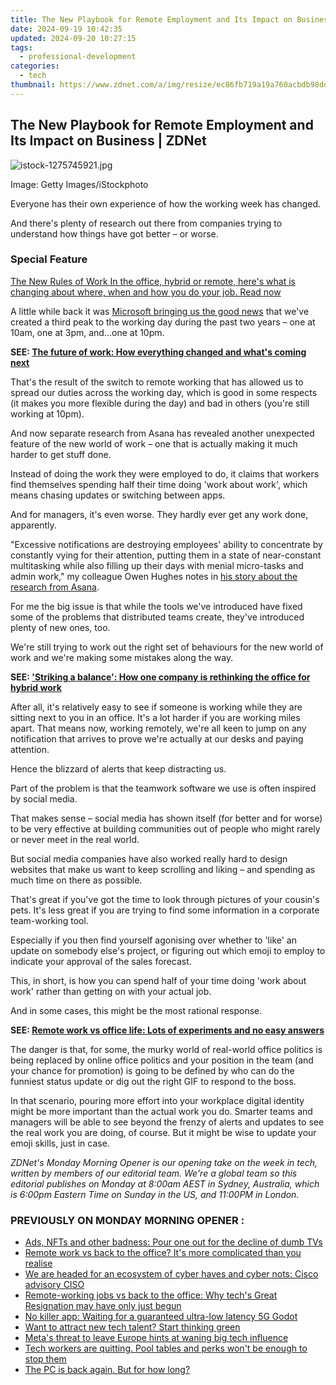 ```yaml
---
title: The New Playbook for Remote Employment and Its Impact on Business | ZDNet
date: 2024-09-19 10:42:35
updated: 2024-09-20 10:27:15
tags:
  - professional-development
categories:
  - tech
thumbnail: https://www.zdnet.com/a/img/resize/ec86fb719a19a760acbdb98ddc49b58e16a27d14/2022/01/21/d9aa9324-bcc9-4c79-a8b0-0feb03b12fa8/gettyimages-1207388601.jpg?width=278&height=156&fit=crop&auto=webp
---
```


## The New Playbook for Remote Employment and Its Impact on Business | ZDNet

![istock-1275745921.jpg](https://www.zdnet.com/a/img/resize/5440ee267599dc41524f7bd5155c291d376e924f/2021/04/01/5a61f5f4-119c-4f37-857f-4b56b9088a62/istock-1275745921.jpg?auto=webp&width=1280)

Image: Getty Images/iStockphoto

Everyone has their own experience of how the working week has changed.

And there's plenty of research out there from companies trying to understand how things have got better – or worse. 

### Special Feature

[The New Rules of Work In the office, hybrid or remote, here's what is changing about where, when and how you do your job.  Read now](https://www.zdnet.com/topic/the-new-rules-of-work/)

A little while back it was [Microsoft bringing us the good news](https://www.zdnet.com/article/microsoft-reveals-how-your-working-day-has-changed-you-might-not-like-it/) that we've created a third peak to the working day during the past two years – one at 10am, one at 3pm, and…one at 10pm.

**SEE: [The future of work: How everything changed and what's coming next](https://www.zdnet.com/article/the-hybrid-work-revolution-is-within-our-reach-its-time-to-decide-what-we-want/)**

That's the result of the switch to remote working that has allowed us to spread our duties across the working day, which is good in some respects (it makes you more flexible during the day) and bad in others (you're still working at 10pm). 

And now separate research from Asana has revealed another unexpected feature of the new world of work – one that is actually making it much harder to get stuff done.

Instead of doing the work they were employed to do, it claims that workers find themselves spending half their time doing 'work about work', which means chasing updates or switching between apps. 

And for managers, it's even worse. They hardly ever get any work done, apparently.

"Excessive notifications are destroying employees' ability to concentrate by constantly vying for their attention, putting them in a state of near-constant multitasking while also filling up their days with menial micro-tasks and admin work," my colleague Owen Hughes notes in [his story about the research from Asana](https://www.zdnet.com/article/buzz-buzz-burnout-why-constant-notifications-are-ruining-our-productivity/).

For me the big issue is that while the tools we've introduced have fixed some of the problems that distributed teams create, they've introduced plenty of new ones, too. 

We're still trying to work out the right set of behaviours for the new world of work and we're making some mistakes along the way.

**SEE: ['Striking a balance': How one company is rethinking the office for hybrid work](https://www.zdnet.com/article/striking-a-balance-how-one-company-is-rethinking-the-office-for-the-future-of-hybrid-work/)**

After all, it's relatively easy to see if someone is working while they are sitting next to you in an office. It's a lot harder if you are working miles apart. That means now, working remotely, we're all keen to jump on any notification that arrives to prove we're actually at our desks and paying attention. 

Hence the blizzard of alerts that keep distracting us.

Part of the problem is that the teamwork software we use is often inspired by social media. 

That makes sense – social media has shown itself (for better and for worse) to be very effective at building communities out of people who might rarely or never meet in the real world. 

But social media companies have also worked really hard to design websites that make us want to keep scrolling and liking – and spending as much time on there as possible.

That's great if you've got the time to look through pictures of your cousin's pets. It's less great if you are trying to find some information in a corporate team-working tool. 

Especially if you then find yourself agonising over whether to 'like' an update on somebody else's project, or figuring out which emoji to employ to indicate your approval of the sales forecast. 

This, in short, is how you can spend half of your time doing 'work about work' rather than getting on with your actual job. 

And in some cases, this might be the most rational response. 

**SEE: [Remote work vs office life: Lots of experiments and no easy answers](https://www.zdnet.com/article/remote-work-vs-office-life-lots-of-experiments-and-no-easy-answers/)**

The danger is that, for some, the murky world of real-world office politics is being replaced by online office politics and your position in the team (and your chance for promotion) is going to be defined by who can do the funniest status update or dig out the right GIF to respond to the boss. 

In that scenario, pouring more effort into your workplace digital identity might be more important than the actual work you do. Smarter teams and managers will be able to see beyond the frenzy of alerts and updates to see the real work you are doing, of course. But it might be wise to update your emoji skills, just in case.

_ZDNet's Monday Morning Opener is our opening take on the week in tech, written by members of our editorial team. We're a global team so this editorial publishes on Monday at 8:00am AEST in Sydney, Australia, which is 6:00pm Eastern Time on Sunday in the US, and 11:00PM in London._

### PREVIOUSLY ON MONDAY MORNING OPENER :   

* [Ads, NFTs and other badness: Pour one out for the decline of dumb TVs](https://www.zdnet.com/home-and-office/home-entertainment/ads-nfts-and-other-badness-pour-one-out-for-the-decline-of-dumb-tvs/)
* [Remote work vs back to the office? It's more complicated than you realise](https://www.zdnet.com/article/remote-work-vs-back-to-the-office-its-more-complicated-than-you-realise/)
* [We are headed for an ecosystem of cyber haves and cyber nots: Cisco advisory CISO](https://www.zdnet.com/article/we-are-headed-for-an-ecosystem-of-cyber-haves-and-cyber-nots-cisco-advisory-ciso/)
* [Remote-working jobs vs back to the office: Why tech's Great Resignation may have only just begun](https://www.zdnet.com/article/remote-working-jobs-vs-back-to-the-office-why-techs-great-resignation-may-have-only-just-begun/)
* [No killer app: Waiting for a guaranteed ultra-low latency 5G Godot](https://www.zdnet.com/article/no-killer-app-waiting-for-a-guaranteed-ultra-low-latency-5g-godot/)
* [Want to attract new tech talent? Start thinking green](https://www.zdnet.com/article/want-to-attract-new-tech-talent-start-thinking-green/)
* [Meta's threat to leave Europe hints at waning big tech influence](https://www.zdnet.com/article/metas-threat-to-leave-europe-hints-at-big-tech-influence-waning/)
* [Tech workers are quitting. Pool tables and perks won't be enough to stop them](https://www.zdnet.com/article/tech-workers-are-on-the-move-pool-tables-and-perks-wont-be-enough-to-keep-them)
* [The PC is back again. But for how long?](https://www.zdnet.com/article/the-pc-is-back-again-but-for-how-long)

<ins class="adsbygoogle"
     style="display:block"
     data-ad-format="autorelaxed"
     data-ad-client="ca-pub-7571918770474297"
     data-ad-slot="1223367746"></ins>



<ins class="adsbygoogle"
     style="display:block"
     data-ad-client="ca-pub-7571918770474297"
     data-ad-slot="8358498916"
     data-ad-format="auto"
     data-full-width-responsive="true"></ins>
